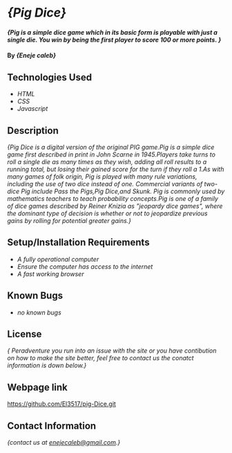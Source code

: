# _{Pig Dice}_

#### _{Pig is a simple dice game which in its basic form is playable with just a single die. You win by being the first player to score 100 or more points. }_

#### By _**{Eneje caleb}**_

## Technologies Used

* _HTML_
* _CSS_
* _Javascript_

## Description

_{Pig Dice is a digital version of the original PIG game.Pig is a simple dice game first described in print in John Scarne in 1945.Players take turns to roll a single die as many times as they wish, adding all roll results to a running total, but losing their gained score for the turn if they roll a 1.As with many games of folk origin, Pig is played with many rule variations, including the use of two dice instead of one. Commercial variants of two-dice Pig include Pass the Pigs,Pig Dice,and Skunk. Pig is commonly used by mathematics teachers to teach probability concepts.Pig is one of a family of dice games described by Reiner Knizia as "jeopardy dice games", where the dominant type of decision is whether or not to jeopardize previous gains by rolling for potential greater gains.}_

## Setup/Installation Requirements

* _A fully operational computer_
* _Ensure the computer has access to the internet_
* _A fast working browser_




## Known Bugs

* _no known bugs_


## License

_{ Peradventure you run into an issue with the site or you have contibution on how to make the site better, feel free to contact us the conatct information is down below.}_

## Webpage link
https://github.com/El3517/pig-Dice.git

## Contact Information

_{contact us at enejecaleb@gmail.com.}_